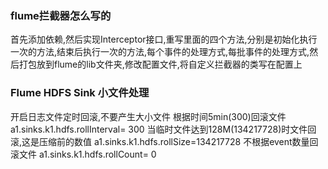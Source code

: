 ### flume拦截器怎么写的
首先添加依赖,然后实现Interceptor接口,重写里面的四个方法,分别是初始化执行一次的方法,结束后执行一次的方法,每个事件的处理方式,每批事件的处理方式,然后打包放到flume的lib文件夹,修改配置文件,将自定义拦截器的类写在配置上

### Flume HDFS Sink 小文件处理
开启日志文件定时回滚,不要产生大小文件
根据时间5min(300)回滚文件
  a1.sinks.k1.hdfs.rollInterval= 300
当临时文件达到128M(134217728)时文件回滚,这是压缩前的数值
  a1.sinks.k1.hdfs.rollSize=134217728
不根据event数量回滚文件
  a1.sinks.k1.hdfs.rollCount= 0